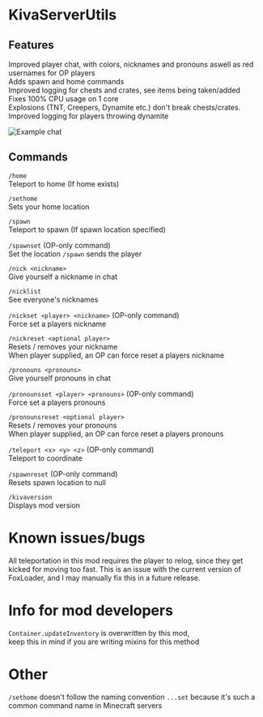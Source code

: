 # KivaServerUtils
## Features
Improved player chat, with colors, nicknames and pronouns aswell as red usernames for OP players\
Adds spawn and home commands\
Improved logging for chests and crates, see items being taken/added\
Fixes 100% CPU usage on 1 core\
Explosions (TNT, Creepers, Dynamite etc.) don't break chests/crates.\
Improved logging for players throwing dynamite

![Example chat](/images/examplechat.png)

## Commands
`/home`\
Teleport to home (If home exists)

`/sethome`\
Sets your home location

`/spawn`\
Teleport to spawn (If spawn location specified)

`/spawnset` (OP-only command)\
Set the location `/spawn` sends the player

`/nick <nickname>`\
Give yourself a nickname in chat

`/nicklist`\
See everyone's nicknames

`/nickset <player> <nickname>` (OP-only command)\
Force set a players nickname

`/nickreset <optional player>`\
Resets / removes your nickname\
When player supplied, an OP can force reset a players nickname

`/pronouns <pronouns>`\
Give yourself pronouns in chat

`/pronounsset <player> <pronouns>` (OP-only command)\
Force set a players pronouns

`/pronounsreset <optional player>`\
Resets / removes your pronouns\
When player supplied, an OP can force reset a players pronouns

`/teleport <x> <y> <z>` (OP-only command)\
Teleport to coordinate

`/spawnreset` (OP-only command)\
Resets spawn location to null

`/kivaversion`\
Displays mod version

# Known issues/bugs
All teleportation in this mod requires the player to relog,
since they get kicked for moving too fast. This is an issue with
the current version of FoxLoader, and I may manually fix this in a future release.

# Info for mod developers
`Container.updateInventory` is overwritten by this mod,\
keep this in mind if you are writing mixins for this method

# Other
`/sethome` doesn't follow the naming convention `...set` because it's such a common command name in Minecraft servers
